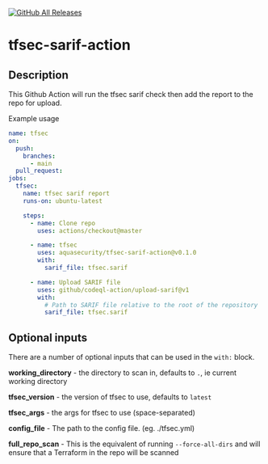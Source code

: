 [![GitHub All Releases](https://img.shields.io/github/downloads/tfsec/tfsec-sarif-action/total)](https://github.com/tfsec/tfsec-sarif-action/releases)
# tfsec-sarif-action

## Description

This Github Action will run the tfsec sarif check then add the report to the repo for upload.

Example usage

```yaml
name: tfsec
on:
  push:
    branches:
      - main
  pull_request:
jobs:
  tfsec:
    name: tfsec sarif report
    runs-on: ubuntu-latest

    steps:
      - name: Clone repo
        uses: actions/checkout@master

      - name: tfsec
        uses: aquasecurity/tfsec-sarif-action@v0.1.0
        with:
          sarif_file: tfsec.sarif          

      - name: Upload SARIF file
        uses: github/codeql-action/upload-sarif@v1
        with:
          # Path to SARIF file relative to the root of the repository
          sarif_file: tfsec.sarif         
```

## Optional inputs
There are a number of optional inputs that can be used in the `with:` block.

**working_directory** - the directory to scan in, defaults to `.`, ie current working directory

**tfsec_version** - the version of tfsec to use, defaults to `latest`

**tfsec_args** - the args for tfsec to use (space-separated)

**config_file** - The path to the config file. (eg. ./tfsec.yml)

**full_repo_scan** - This is the equivalent of running `--force-all-dirs` and will ensure that a Terraform in the repo will be scanned

